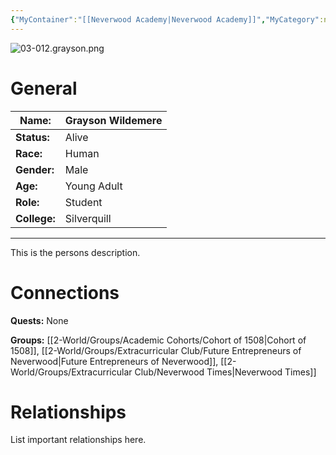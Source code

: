```yaml
---
{"MyContainer":"[[Neverwood Academy|Neverwood Academy]]","MyCategory":null,"image":"03-012.grayson.png","tags":["Category/People"],"obsidianUIMode":"preview","aliases":null,"NoteStatus":"❓","char_status":"Alive","char_race":"Human","char_gender":"Male","char_role":"Student","char_college":"Silverquill","char_items":null,"char_age":"Young Adult","parents":null,"children":null,"enemies":null,"allies":null,"siblings":null,"partner":null,"Connected_Quests":[],"Connected_Groups":["[[Cohort of 1508|Cohort of 1508]]","[[Future Entrepreneurs of Neverwood|Future Entrepreneurs of Neverwood]]","[[Neverwood Times|Neverwood Times]]"],"dg-publish":true,"dg-path":"World/People/Students/Garyson Wildemere.md","permalink":"/world/people/students/garyson-wildemere/","dgPassFrontmatter":true,"updated":"2025-10-03T13:40:58.000+01:00"}
---
```



![03-012.grayson.png](/img/user/z_Assets/character_art/NPCs/Cohort%20of%201508%20(Us)/03-012.grayson.png)
# General


| Name:        | Grayson Wildemere |
| ------------ | ----------------- |
| **Status:**  | Alive             |
| **Race:**    | Human             |
| **Gender:**  | Male              |
| **Age:**     | Young Adult       |
| **Role:**    | Student           |
| **College:** | Silverquill       |


---

This is the persons description. 


# Connections


**Quests:** None 

**Groups:**  [[2-World/Groups/Academic Cohorts/Cohort of 1508\|Cohort of 1508]], [[2-World/Groups/Extracurricular Club/Future Entrepreneurs of Neverwood\|Future Entrepreneurs of Neverwood]], [[2-World/Groups/Extracurricular Club/Neverwood Times\|Neverwood Times]]


# Relationships

List important relationships here. 

